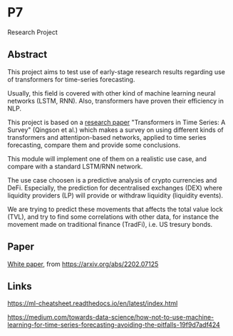 # P7

Research Project

## Abstract

This project aims to test use of early-stage research results regarding use of transformers for time-series forecasting.

Usually, this field is covered with other kind of machine learning neural networks (LSTM, RNN). Also, transformers have proven their efficiency in NLP.

This project is based on a [research paper](https://arxiv.org/abs/2202.07125) "Transformers in Time Series: A Survey" (Qingson et al.) which makes a survey on using different kinds of transformers and attentipon-based networks, applied to time series forecasting, compare them and provide some conclusions.

This module will implement one of them on a realistic use case, and compare with a standard LSTM/RNN network.

The use case choosen is a predictive analysis of crypto currencies and DeFi. Especially, the prediction for decentralised exchanges (DEX) where liquidity providers (LP) will provide or withdraw liquidity (liquidity events).

We are trying to predict these movements that affects the total value lock (TVL), and try to find some correlations with other data, for instance the movement made on traditional finance (TradFi), i.e. US tresury bonds.

## Paper

[White paper](docs/2202.07125.pdf), from <https://arxiv.org/abs/2202.07125>

## Links

<https://ml-cheatsheet.readthedocs.io/en/latest/index.html>

<https://medium.com/towards-data-science/how-not-to-use-machine-learning-for-time-series-forecasting-avoiding-the-pitfalls-19f9d7adf424>


